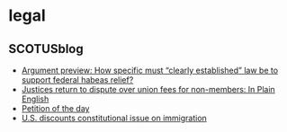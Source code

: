 # legal

## SCOTUSblog
- [Argument preview: How specific must “clearly established” law be to support federal habeas relief?](http://www.scotusblog.com/2016/01/argument-preview-how-specific-must-clearly-established-law-be-to-support-federal-habeas-relief/)
- [Justices return to dispute over union fees for non-members:  In Plain English](http://www.scotusblog.com/2016/01/justices-return-to-dispute-over-union-fees-for-non-members-in-plain-english/)
- [Petition of the day](http://www.scotusblog.com/2016/01/petition-of-the-day-896/)
- [U.S. discounts constitutional issue on immigration](http://www.scotusblog.com/2016/01/u-s-discounts-constitutional-issue-on-immigration/)


